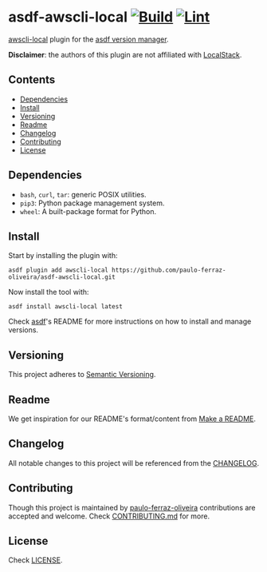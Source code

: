 # asdf-awscli-local [![Build][build-img]][build] [![Lint][lint-img]][lint]

[build]: https://github.com/paulo-ferraz-oliveira/asdf-awscli-local/actions
[build-img]: https://github.com/paulo-ferraz-oliveira/asdf-awscli-local/actions/workflows/build.yml/badge.svg
[lint]: https://github.com/paulo-ferraz-oliveira/asdf-awscli-local/actions
[lint-img]: https://github.com/paulo-ferraz-oliveira/asdf-awscli-local/actions/workflows/lint.yml/badge.svg

[awscli-local](https://github.com/localstack/awscli-local#usage) plugin for the
[asdf version manager](https://asdf-vm.com).

**Disclaimer**: the authors of this plugin are not affiliated with [LocalStack](https://localstack.cloud/).

## Contents

- [Dependencies](#dependencies)
- [Install](#install)
- [Versioning](#versioning)
- [Readme](#readme)
- [Changelog](#changelog)
- [Contributing](#contributing)
- [License](#license)

## Dependencies

- `bash`, `curl`, `tar`: generic POSIX utilities.
- `pip3`: Python package management system.
- `wheel`: A built-package format for Python.

## Install

Start by installing the plugin with:

```shell
asdf plugin add awscli-local https://github.com/paulo-ferraz-oliveira/asdf-awscli-local.git
```

Now install the tool with:

```shell
asdf install awscli-local latest
```

Check [asdf](https://github.com/asdf-vm/asdf)'s README for more instructions on how to
install and manage versions.

## Versioning

This project adheres to [Semantic Versioning](https://semver.org/spec/v2.0.0.html).

## Readme

We get inspiration for our README's format/content from
[Make a README](https://www.makeareadme.com/).

## Changelog

All notable changes to this project will be referenced from the [CHANGELOG](CHANGELOG.md).

## Contributing

Though this project is maintained by [paulo-ferraz-oliveira](https://github.com/paulo-ferraz-oliveira)
contributions are accepted and welcome. Check [CONTRIBUTING.md](CONTRIBUTING.md) for more.

## License

Check [LICENSE](LICENSE).
